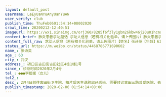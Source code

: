 ```yaml
---
layout: default_post
username: LeEyUaNYuAnyUanYuAN
user_verify: club
publish_time: ThuFeb0601:54:14+08002020
crawl_time: 20200212-12:40:51
imageurl: https://wx1.sinaimg.cn/orj360/8285f6f3ly1gbm26kbw46j20u01hcna9.jpg,https://wx2.sinaimg.cn/orj360/8285f6f3ly1gbm26k0fdjj20tf1ga45l.jpg,https://wx1.sinaimg.cn/orj360/8285f6f3ly1gbm26knzcij20ru1dhdmq.jpg,https://wx2.sinaimg.cn/orj360/8285f6f3ly1gbm26kv4vqj20oh17i0zm.jpg
content_brief: 肺炎患者求助超话 求助人信息（若有相关化验单，请上传图片）肺炎患者求助超话 【姓名】张诗英【年龄】63【所在城市】武汉【所在小区、社区】硚口区古田街古田社区4栋1楼1号【患病时间】诊断时间2020年2月4号【联系方式】●●●李媛媛（女儿）【其他紧急联系人】【病情描述】 2 ...全文
content_full_raw: 求助人信息（若有相关化验单，请上传图片）【姓名】张诗英【年龄】63【所在城市】武汉【所在小区、社区】硚口区古田街古田社区4栋1楼1号【患病时间】诊断时间2020年2月4号【联系方式】●●●李媛媛（女儿）【其他紧急联系人】【病情描述】2月4日前往古田街卫生院，拍片后医生说肺部已感染，需要转诊古田三路普爱医院，去了拍了CT，医生诊断高度疑似冠状病毒，未做试剂盒，因家里没车，社区也不能派车去定点医院做试剂盒，现在肺部大部分有白点和斑片，呼吸困难，情况严重。呕吐腹泻不止，全身乏力，不能进食，其多年患有糖尿病、血压高、胃病等，会伴发很多并发症。打了很多市长热线、求助电话、上报人民日报、国务院疫情等APP，救助社区也还是无果，最终都是需要上报等待！现在求助各位友人是否有渠道得到医院救助，本人感谢万分🙏🙏@经视直播官方微博@老陶在路上武汉武汉
status_url: https://m.weibo.cn/status/4468786771690602
name_: 张诗英
age_: 63
city_: 武汉
address_: 硚口区古田街古田社区4栋1楼1号
since_: 诊断时间2020年2月4号
tel_: ●●●李媛媛（女儿）
tel2_: 
desc_: 2月4日前往古田街卫生院，拍片后医生说肺部已感染，需要转诊古田三路普爱医院，去了拍了CT，医生诊断高度疑似冠状病毒，未做试剂盒，因家里没车，社区也不能派车去定点医院做试剂盒，现在肺部大部分有白点和斑片，呼吸困难，情况严重。呕吐腹泻不止，全身乏力，不能进食，其多年患有糖尿病、血压高、胃病等，会伴发很多并发症。打了很多市长热线、求助电话、上报人民日报、国务院疫情等APP，救助社区也还是无果，最终都是需要上报等待！现在求助各位友人是否有渠道得到医院救助，本人感谢万分🙏🙏@经视直播官方微博@老陶在路上武汉武汉
publish_timestamp: 2020-02-06 01:54:14+08:00
---
```

